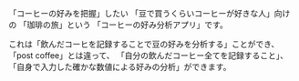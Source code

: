 「コーヒーの好みを把握」したい
「豆で買うくらいコーヒーが好きな人」向けの
「珈琲の旅」という
「コーヒーの好み分析アプリ」です。

これは「飲んだコーヒを記録することで豆の好みを分析する」ことができ、
「post coffee」とは違って、
「自分の飲んだコーヒー全てを記録すること」、「自身で入力した確かな数値による好みの分析」ができます。